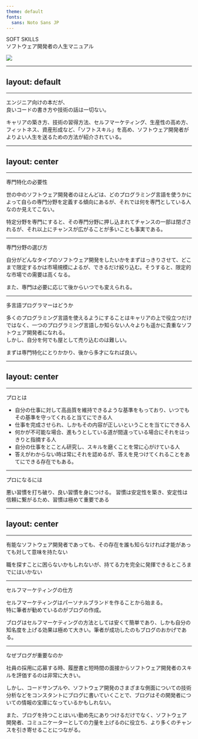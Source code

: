 ```yaml
---
theme: default
fonts:
  sans: Noto Sans JP
---
```

# SOFT SKILLS
<div grid="~ cols-2 gap-4">
  <div class="flex items-center mb-10">
    <p class="text-5xl font-bold">
      SOFT SKILLS<br>
      <span class="text-2xl">
        ソフトウェア開発者の人生マニュアル
      </span>
    </p>
  </div>
  <div>
    <img src="/cover-img.jpg" />
  </div>
</div>


<style>
h1 {
  display: none;
}
</style>


---
layout: default
---

# 著者紹介

---

# どんな本？

<div class="pt-8 flex">
  <div>
    <p class="text-3xl">
    エンジニア向けの本だが、<br>良いコードの書き方や技術の話は一切ない。
    </p>
    <p class="text-2xl pt-4">
    キャリアの築き方、技術の習得方法、セルフマーケティング、生産性の高め方、フィットネス、資産形成など、「ソフトスキル」を高め、ソフトウェア開発者がよりよい人生を送るための方法が紹介されている。
    </p>
  </div>
</div>

---
layout: center
---

<h1 class="font-bold">専門特化の必要性</h1>

---

# 専門はとても大事
専門特化の必要性

<div>
  <p class="text-2xl mt-10">
    世の中のソフトウェア開発者のほとんどは、どのプログラミング言語を使うかによって自らの専門分野を定義する傾向にあるが、それでは何を専門としている人なのか見えてこない。
  </p>
  <p class="text-2xl">
    特定分野を専門にすると、その専門分野に押し込まれてチャンスの一部は閉ざされるが、それ以上にチャンスが広がることが多いことも事実である。
  </p>
</div>

---

# 専門特化の必要性
専門分野の選び方

<div>
  <p class="text-2xl mt-6">
    自分がどんなタイプのソフトウェア開発をしたいかをまずはっきりさせて、どこまで限定するかは市場規模によるが、できるだけ絞り込む。そうすると、限定的な市場での需要は高くなる。
  </p>
  <p class="text-2xl">
    また、専門は必要に応じて後からいつでも変えられる。
  </p>
</div>

---

# 専門特化の必要性
多言語プログラマーはどうか

<div>
  <p class="text-2xl mt-6">
    多くのプログラミング言語を使えるようにすることはキャリアの上で役立つだけではなく、一つのプログラミング言語しか知らない人々よりも遥かに貴重なソフトウェア開発者になれる。<br>
    しかし、自分を何でも屋として売り込むのは難しい。
  </p>
  <p class="text-2xl">
    まずは専門特化にとりかかり、後から多才になれば良い。
  </p>
</div>

---
layout: center
---

<h1 class="font-bold">プロであること</h1>

---

# プロであること
プロとは

- 自分の仕事に対して高品質を維持できるような基準をもっており、いつでもその基準を守ってくれると当てにできる人
- 仕事を完成させられ、しかもその内容が正しいということを当てにできる人
- 何かが不可能な場合、進もうとしている道が間違っている場合にそれをはっきりと指摘する人
- 自分の仕事をとことん研究し、スキルを磨くことを常に心がけている人
- 答えがわからない時は常にそれを認めるが、答えを見つけてくれることをあてにできる存在でもある。

---

# プロであること
プロになるには

<div>
  <p class="text-2xl mt-6">
    悪い習慣を打ち破り、良い習慣を身につける。
    習慣は安定性を築き、安定性は信頼に繋がるため、習慣は極めて重要である
  </p>
</div>

---
layout: center
---

<h1 class="font-bold">セルフマーケティング</h1>

---

# セルフマーケティング

<div>
  <p class="text-2xl mt-6">
    有能なソフトウェア開発者であっても、その存在を誰も知らなければ才能があっても対して意味を持たない
  </p>
  <p class="text-2xl">
    職を探すことに困らないかもしれないが、持てる力を完全に発揮できるところまでにはいかない
  </p>
</div>

---

# セルフマーケティング
セルフマーケティングの仕方

<div>
  <p class="text-2xl mt-6">
    セルフマーケティングはパーソナルブランドを作ることから始まる。<br>
    特に筆者が勧めているのがブログの作成。
  </p>
  <p class="text-2xl">
    ブログはセルフマーケティングの方法としては安くて簡単であり、しかも自分の知名度を上げる効果は極めて大きい。筆者が成功したのもブログのおかげである。
  </p>
</div>

---

# セルフマーケティング
なぜブログが重要なのか

<div>
  <p class="text-2xl mt-6">
    社員の採用に応募する時、履歴書と短時間の面接からソフトウェア開発者のスキルを評価するのは非常に大きい。
  </p>
  <p class="text-2xl">
    しかし、コードサンプルや、ソフトウェア開発のさまざまな側面についての技術分析などをコンスタントにブログに書いていくことで、ブログはその開発者についての情報の宝庫になっているかもしれない。
  </p>
  <p class="text-2xl">
    また、ブログを持つことはいい勤め先にありつけるだけでなく、ソフトウェア開発者、コミュニケーターとしての力量を上げるのに役立ち、より多くのチャンスを引き寄せることにつながる。
  </p>
</div>

